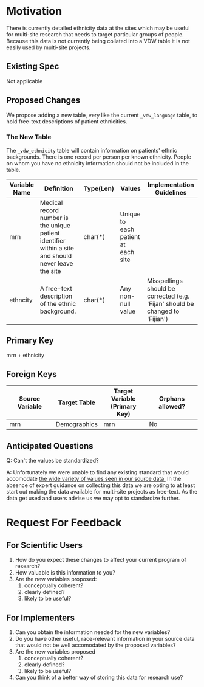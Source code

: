 # Motivation

There is currently detailed ethnicity data at the sites which may be useful for multi-site research that needs to target particular groups of people. Because this data is not currently being collated into a VDW table it is not easily used by multi-site projects.

## Existing Spec

Not applicable

## Proposed Changes

We propose adding a new table, very like the current `_vdw_language` table, to hold free-text descriptions of patient ethnicities.

### The New Table

The `_vdw_ethnicity` table will contain information on patients' ethnic backgrounds. There is one record per person per known ethnicity. People on whom you have no ethnicity information should not be included in the table.

| Variable Name | Definition                                                                                           | Type(Len) | Values                                                                                                                                  | Implementation Guidelines |
| ------------- | ---------------------------------------------------------------------------------------------------- | --------- | --------------------------------------------------------------------------------------------------------------------------------------- | ------------------------- |
| mrn           | Medical record number is the unique patient identifier within a site and should never leave the site | char(\*)  | Unique to each patient at each site                                                                                                     |                           |
| ethncity      | A free-text description of the ethnic background.                                                    | char(\*)  | Any non-null value| Misspellings should be corrected (e.g. 'Fijan' should be changed to 'Fijian')                          |

## Primary Key
mrn + ethnicity

## Foreign Keys

|Source Variable|Target Table|Target Variable<br>(Primary Key)|Orphans allowed?|
|---------------|------------|--------------------------------|----------------|
|mrn            |Demographics|mrn                             |No              |

## Anticipated Questions

Q: Can't the values be standardized?

A: Unfortunately we were unable to find any existing standard that would accomodate [the wide variety of values seen in our source data.](https://hcsrnvdw.sharepoint.com/:u:/r/sites/VIG/Shared%20Documents/Enrollment%20and%20Demographics/clarity_ethnicity_collate.html?csf=1&web=1&e=jrLbf7) In the absence of expert guidance on collecting this data we are opting to at least start out making the data available for multi-site projects as free-text. As the data get used and users advise us we may opt to standardize further.

# Request For Feedback
## For Scientific Users
1. How do you expect these changes to affect your current program of research?
2. How valuable is this information to you?
3. Are the new variables proposed:
    1. conceptually coherent?
    2. clearly defined?
    3. likely to be useful?

## For Implementers

1. Can you obtain the information needed for the new variables?
1. Do you have other useful, race-relevant information in your source data that would not be well accomodated by the proposed variables?
3. Are the new variables proposed
    1. conceptually coherent?
    1. clearly defined?
    1. likely to be useful?
3. Can you think of a better way of storing this data for research use?
